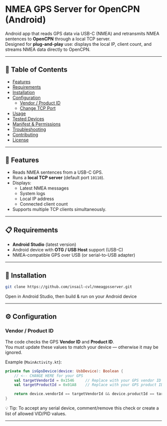 # NMEA GPS Server for OpenCPN (Android)

Android app that reads GPS data via USB-C (NMEA) and retransmits NMEA sentences to **OpenCPN** through a local TCP server.  
Designed for **plug-and-play** use: displays the local IP, client count, and streams NMEA data directly to OpenCPN.

---

## 📑 Table of Contents

- [Features](#features)
- [Requirements](#requirements)
- [Installation](#installation)
- [Configuration](#configuration)
  - [Vendor / Product ID](#vendor--product-id)
  - [Change TCP Port](#change-tcp-port)
- [Usage](#usage)
- [Tested Devices](#tested-devices)
- [Manifest & Permissions](#manifest--permissions)
- [Troubleshooting](#troubleshooting)
- [Contributing](#contributing)
- [License](#license)

---

## 🚀 Features

- Reads NMEA sentences from a USB-C GPS.
- Runs a **local TCP server** (default port `10110`).
- Displays:
  - Latest NMEA messages
  - System logs
  - Local IP address
  - Connected client count
- Supports multiple TCP clients simultaneously.

---

## 📋 Requirements

- **Android Studio** (latest version)
- Android device with **OTG / USB Host** support (USB-C)
- NMEA-compatible GPS over USB (or serial-to-USB adapter)

---

## 🔧 Installation

```bash
git clone https://github.com/insail-cvl/nmeagpsserver.git
```
Open in Android Studio, then build & run on your Android device

---

## ⚙ Configuration

### Vendor / Product ID

The code checks the GPS **Vendor ID** and **Product ID**.  
You must update these values to match your device — otherwise it may be ignored.

Example (`MainActivity.kt`):

```kotlin
private fun isGpsDevice(device: UsbDevice): Boolean {
    // <-- CHANGE HERE for your GPS
    val targetVendorId = 0x1546     // Replace with your GPS vendor ID
    val targetProductId = 0x01A8    // Replace with your GPS product ID

    return device.vendorId == targetVendorId && device.productId == targetProductId
}
```

💡 Tip:
To accept any serial device, comment/remove this check or create a list of allowed VID/PID values.


---
